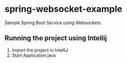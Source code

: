 # spring-websocket-example
Sample Spring Boot Service using Websockets

## Running the project using Intellij

1. Import the project in IntelliJ
2. Start Application.java